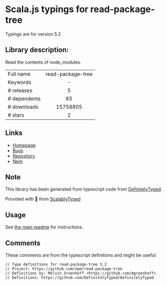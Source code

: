 
# Scala.js typings for read-package-tree

Typings are for version 5.2

## Library description:
Read the contents of node_modules.

|                    |                 |
| ------------------ | :-------------: |
| Full name          | read-package-tree |
| Keywords           | - |
| # releases         | 5 |
| # dependents       | 65 |
| # downloads        | 15758805 |
| # stars            | 2 |

## Links
- [Homepage](https://github.com/npm/read-package-tree)
- [Bugs](https://github.com/npm/read-package-tree/issues)
- [Repository](https://github.com/npm/read-package-tree)
- [Npm](https://www.npmjs.com/package/read-package-tree)
    


## Note
This library has been generated from typescript code from [DefinitelyTyped](https://definitelytyped.org).

Provided with :purple_heart: from [ScalablyTyped](https://github.com/oyvindberg/ScalablyTyped)

## Usage
See [the main readme](../../readme.md) for instructions.

## Comments

These comments are from the typescript definitions and might be useful:
```
// Type definitions for read-package-tree 5.2
// Project: https://github.com/npm/read-package-tree
// Definitions by: Melvin Groenhoff <https://github.com/mgroenhoff>
// Definitions: https://github.com/DefinitelyTyped/DefinitelyTyped

```

